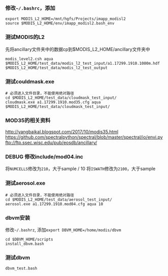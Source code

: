 ### 修改`~/.bashrc`，添加
```
export MODIS_L2_HOME=/mnt/hgfs/Projects/imapp_modisl2
source $MODIS_L2_HOME/env/imapp_modisl2.bash_env
```

### 测试MODIS的L2
先将ancillary文件夹中的数据cp到$MODIS_L2_HOME/ancillary文件夹中
```shell script
modis_level2.csh aqua $MODIS_L2_HOME/test_data/modis_l2_test_input/a1.17299.1910.1000m.hdf  $MODIS_L2_HOME/test_data/modis_l2_test_output
```
 
 ### 测试couldmask.exe
 ```shell script
# 必须进入文件目录，不能使用绝对路径
cd $MODIS_L2_HOME/test_data/cloudmask_test_input/
cloudmask.exe a1.17299.1910.mod35.cfg aqua $MODIS_L2_HOME/test_data/cloudmask_test_input/
```

### MOD35的相关资料
http://yangbaikal.blogspot.com/2017/10/modis35.html
https://github.com/spectralpython/spectral/blob/master/spectral/io/envi.py
ftp://ftp.ssec.wisc.edu/pub/eosdb/ancillary/

### DEBUG 修改include/mod04.inc
将`NUMCELLS`修改为`210`，大于sample / 10
将`ISWATH`修改为`2100`，大于sample

### 测试aerosol.exe
```shell script
# 必须进入文件目录，不能使用绝对路径
cd $MODIS_L2_HOME/test_data/aerosol_test_input/
aerosol.exe a1.17299.1910.mod04.cfg aqua 10
```

### dbvm安装
修改`~/.bashrz`, 添加`export DBVM_HOME=/home/modis/dbvm`
```shell script
cd $DBVM_HOME/scripts
install_dbvm.bash
```


### 测试dbvm
```shell script
dbvm_test.bash
```
